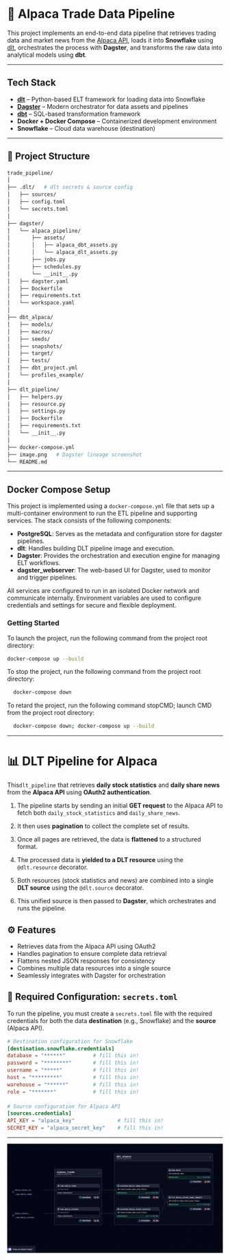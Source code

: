 # 🦙 Alpaca Trade Data Pipeline

This project implements an end-to-end data pipeline that retrieves trading data and market news from the [Alpaca API](https://alpaca.markets/), loads it into **Snowflake** using [dlt](https://github.com/dlt-hub/dlt), orchestrates the process with **Dagster**, and transforms the raw data into analytical models using **dbt**.

---

## Tech Stack

- **[dlt](https://docs.dlt.dev/)** – Python-based ELT framework for loading data into Snowflake
- **[Dagster](https://dagster.io/)** – Modern orchestrator for data assets and pipelines
- **[dbt](https://docs.getdbt.com/)** – SQL-based transformation framework
- **Docker + Docker Compose** – Containerized development environment
- **Snowflake** – Cloud data warehouse (destination)

---

## 📁 Project Structure

```bash
trade_pipeline/
│
├── .dlt/   # dlt secrets & source config
│   ├── sources/
│   ├── config.toml
│   └── secrets.toml
│
├── dagster/          
│   └── alpaca_pipeline/
│       ├── assets/
│       │   ├── alpaca_dbt_assets.py
│       │   └── alpaca_dlt_assets.py
│       ├── jobs.py
│       ├── schedules.py
│       └── __init__.py
│   ├── dagster.yaml
│   ├── Dockerfile
│   ├── requirements.txt
│   └── workspace.yaml
│
├── dbt_alpaca/           
│   ├── models/
│   ├── macros/
│   ├── seeds/
│   ├── snapshots/
│   ├── target/
│   ├── tests/
│   ├── dbt_project.yml
│   └── profiles_example/
│
├── dlt_pipeline/
│   ├── helpers.py             
│   ├── resource.py             
│   ├── settings.py           
│   ├── Dockerfile
│   ├── requirements.txt
│   └── __init__.py
│
├── docker-compose.yml
├── image.png   # Dagster lineage screenshot
└── README.md


```
---

##  Docker Compose Setup

This project is implemented using a `docker-compose.yml` file that sets up a multi-container environment to run the ETL pipeline and supporting services. The stack consists of the following components:

- **PostgreSQL**: Serves as the metadata and configuration store for dagster pipelines.
- **dlt**: Handles building DLT pipeline image and execution.
- **Dagster**: Provides the orchestration and execution engine for managing ELT workflows.
- **dagster_webserver**: The web-based UI for Dagster, used to monitor and trigger pipelines.

All services are configured to run in an isolated Docker network and communicate internally. Environment variables are used to configure credentials and settings for secure and flexible deployment.



###  Getting Started

To launch the project, run the following command from the project root directory:

```bash
docker-compose up --build

```
To stop the project, run the following command from the project root directory:
```bash 
  docker-compose down
```
To retard the project, run the following command stopCMD; launch CMD from the project root directory:

```bash
  docker-compose down; docker-compose up --build
```

---


# 📊 DLT Pipeline for Alpaca 

This`dlt_pipeline` that retrieves **daily stock statistics** and **daily share news** from the **Alpaca API** using **OAuth2 authentication**.


1. The pipeline starts by sending an initial **GET request** to the Alpaca API to fetch both `daily_stock_statistics` and `daily_share_news`.

2. It then uses **pagination** to collect the complete set of results.

3. Once all pages are retrieved, the data is **flattened** to a structured format.

4. The processed data is **yielded to a DLT resource** using the `@dlt.resource` decorator.

5. Both resources (stock statistics and news) are combined into a single **DLT source** using the `@dlt.source` decorator.

6. This unified source is then passed to **Dagster**, which orchestrates and runs the pipeline.

## ⚙️ Features

- Retrieves data from the Alpaca API using OAuth2
- Handles pagination to ensure complete data retrieval
- Flattens nested JSON responses for consistency
- Combines multiple data resources into a single source
- Seamlessly integrates with Dagster for orchestration



## 📁 Required Configuration: `secrets.toml`

To run the pipeline, you must create a `secrets.toml` file with the required credentials for both the data **destination** (e.g., Snowflake) and the **source** (Alpaca API).

```toml
# Destination configuration for Snowflake
[destination.snowflake.credentials]
database = "******"         # fill this in!
password = "********"       # fill this in!
username = "*****"          # fill this in!
host = "*********"          # fill this in!
warehouse = "******"        # fill this in!
role = "*******"            # fill this in!

# Source configuration for Alpaca API
[sources.credentials]
API_KEY = "alpaca_key"              # fill this in!
SECRET_KEY = "alpaca_secret_key"    # fill this in!
```
---





![alt text](image.png)
